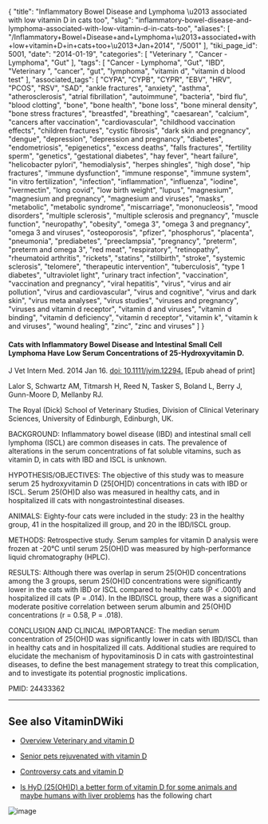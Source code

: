 {
    "title": "Inflammatory Bowel Disease and Lymphoma \u2013 associated with low vitamin D in cats too",
    "slug": "inflammatory-bowel-disease-and-lymphoma-associated-with-low-vitamin-d-in-cats-too",
    "aliases": [
        "/Inflammatory+Bowel+Disease+and+Lymphoma+\u2013+associated+with+low+vitamin+D+in+cats+too+\u2013+Jan+2014",
        "/5001"
    ],
    "tiki_page_id": 5001,
    "date": "2014-01-19",
    "categories": [
        "Veterinary ",
        "Cancer - Lymphoma",
        "Gut"
    ],
    "tags": [
        "Cancer - Lymphoma",
        "Gut",
        "IBD",
        "Veterinary ",
        "cancer",
        "gut",
        "lymphoma",
        "vitamin d",
        "vitamin d blood test"
    ],
    "associated_tags": [
        "CYPA",
        "CYPB",
        "CYPR",
        "EBV",
        "HRV",
        "PCOS",
        "RSV",
        "SAD",
        "ankle fractures",
        "anxiety",
        "asthma",
        "atherosclerosis",
        "atrial fibrillation",
        "autoimmune",
        "bacteria",
        "bird flu",
        "blood clotting",
        "bone",
        "bone health",
        "bone loss",
        "bone mineral density",
        "bone stress fractures",
        "breastfed",
        "breathing",
        "caesarean",
        "calcium",
        "cancers after vaccination",
        "cardiovascular",
        "childhood vaccination effects",
        "children fractures",
        "cystic fibrosis",
        "dark skin and pregnancy",
        "dengue",
        "depression",
        "depression and pregnancy",
        "diabetes",
        "endometriosis",
        "epigenetics",
        "excess deaths",
        "falls fractures",
        "fertility sperm",
        "genetics",
        "gestational diabetes",
        "hay fever",
        "heart failure",
        "helicobacter pylori",
        "hemodialysis",
        "herpes shingles",
        "high dose",
        "hip fractures",
        "immune dysfunction",
        "immune response",
        "immune system",
        "in vitro fertilization",
        "infection",
        "inflammation",
        "influenza",
        "iodine",
        "ivermectin",
        "long covid",
        "low birth weight",
        "lupus",
        "magnesium",
        "magnesium and pregnancy",
        "magnesium and viruses",
        "masks",
        "metabolic",
        "metabolic syndrome",
        "miscarriage",
        "mononucleosis",
        "mood disorders",
        "multiple sclerosis",
        "multiple sclerosis and pregnancy",
        "muscle function",
        "neuropathy",
        "obesity",
        "omega 3",
        "omega 3 and pregnancy",
        "omega 3 and viruses",
        "osteoporosis",
        "pfizer",
        "phosphorus",
        "placenta",
        "pneumonia",
        "prediabetes",
        "preeclampsia",
        "pregnancy",
        "preterm",
        "preterm and omega 3",
        "red meat",
        "respiratory",
        "retinopathy",
        "rheumatoid arthritis",
        "rickets",
        "statins",
        "stillbirth",
        "stroke",
        "systemic sclerosis",
        "telomere",
        "therapeutic intervention",
        "tuberculosis",
        "type 1 diabetes",
        "ultraviolet light",
        "urinary tract infection",
        "vaccination",
        "vaccination and pregnancy",
        "viral hepatitis",
        "virus",
        "virus and air pollution",
        "virus and cardiovascular",
        "virus and cognitive",
        "virus and dark skin",
        "virus meta analyses",
        "virus studies",
        "viruses and pregnancy",
        "viruses and vitamin d receptor",
        "vitamin d and viruses",
        "vitamin d binding",
        "vitamin d deficiency",
        "vitamin d receptor",
        "vitamin k",
        "vitamin k and viruses",
        "wound healing",
        "zinc",
        "zinc and viruses"
    ]
}


#### Cats with Inflammatory Bowel Disease and Intestinal Small Cell Lymphoma Have Low Serum Concentrations of 25-Hydroxyvitamin D.

J Vet Intern Med. 2014 Jan 16. [doi: 10.1111/jvim.12294.](https://doi.org/10.1111/jvim.12294.) <span>[Epub ahead of print]</span>

Lalor S, Schwartz AM, Titmarsh H, Reed N, Tasker S, Boland L, Berry J, Gunn-Moore D, Mellanby RJ.

The Royal (Dick) School of Veterinary Studies, Division of Clinical Veterinary Sciences, University of Edinburgh, Edinburgh, UK.

BACKGROUND: Inflammatory bowel disease (IBD) and intestinal small cell lymphoma (ISCL) are common diseases in cats. The prevalence of alterations in the serum concentrations of fat soluble vitamins, such as vitamin D, in cats with IBD and ISCL is unknown.

HYPOTHESIS/OBJECTIVES: The objective of this study was to measure serum 25 hydroxyvitamin D (25<span>[OH]</span>D) concentrations in cats with IBD or ISCL. Serum 25(OH)D also was measured in healthy cats, and in hospitalized ill cats with nongastrointestinal diseases.

ANIMALS: Eighty-four cats were included in the study: 23 in the healthy group, 41 in the hospitalized ill group, and 20 in the IBD/ISCL group.

METHODS: Retrospective study. Serum samples for vitamin D analysis were frozen at -20°C until serum 25(OH)D was measured by high-performance liquid chromatography (HPLC).

RESULTS: Although there was overlap in serum 25(OH)D concentrations among the 3 groups, serum 25(OH)D concentrations were significantly lower in the cats with IBD or ISCL compared to healthy cats (P < .0001) and hospitalized ill cats (P = .014). In the IBD/ISCL group, there was a significant moderate positive correlation between serum albumin and 25(OH)D concentrations (r = 0.58, P = .018).

CONCLUSION AND CLINICAL IMPORTANCE: The median serum concentration of 25(OH)D was significantly lower in cats with IBD/ISCL than in healthy cats and in hospitalized ill cats. Additional studies are required to elucidate the mechanism of hypovitaminosis D in cats with gastrointestinal diseases, to define the best management strategy to treat this complication, and to investigate its potential prognostic implications.

PMID:     24433362

---

## See also VitaminDWiki

* [Overview Veterinary and vitamin D](/tags/overview-veterinary-and-vitamin-d.html)

* [Senior pets rejuvenated with vitamin D](/tags/senior-pets-rejuvenated-with-vitamin-d.html)

* [Controversy cats and vitamin D](/tags/controversy-cats-and-vitamin-d.html)

* [Is HyD (25(OH)D) a better form of vitamin D for some animals and maybe humans with liver problems](/posts/is-hyd-25ohd-a-better-form-of-vitamin-d-for-some-animals-and-maybe-humans-with-liver-problems) has the following chart

<img src="https://d378j1rmrlek7x.cloudfront.net/attachments/jpeg/ocn-dogs-and-cats.jpg" alt="image">